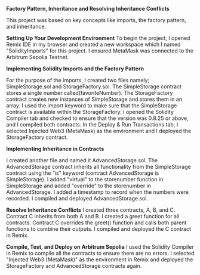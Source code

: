 **Factory Pattern, Inheritance and Resolving Inheritance Conflicts**

This project was based on key concepts like imports, the factory pattern, and inheritance.

**Setting Up Your Development Environment**
To begin the project, I opened Remix IDE in my browser and created a new workspace which I named "SolidityImports" for this project.
I ensured MetaMask was connected to the Arbitrum Sepolia Testnet.

**Implementing Solidity Imports and the Factory Pattern**

For the purpose of the imports, I created two files namely; SimpleStorage.sol and StorageFactory.sol.
The SimpleStorage contract stores a single number called(favoriteNumber). The StorageFactory contract creates new instances of SimpleStorage and stores them in an array.
I used the import keyword to make sure that the SimpleStorage contract is available within the StorageFactory.
I opened the Solidity Compiler tab and checked to ensure that the version was 0.8.25 or above, and I compiled both contracts. In the Deploy & Run Transactions tab, 
I selected Injected Web3 (MetaMask) as the environment and I deployed the StorageFactory contract.

**Implementing Inheritance in Contracts**

I created another file and named it AdvancedStorage.sol. The AdvancedStorage contract inherits all functionality from the SimpleStorage contract 
using the "is" keyword (contract AdvancedStorage is SimpleStorage). I added "virtual" to the storenumber function in SimpleStorage and added "override" to the storenumber in AdvancedStorage.
I added a timestamp to record when the numbers were recorded.
I compiled and deployed AdvancedStorage.sol.

**Resolve Inheritance Conflicts**
I created three contracts, A, B, and C. Contract C inherits from both A and B. I created a greet function for all contracts. 
Contract C overrides the greet() function and calls both parent functions to combine their outputs. I compiled and deployed the C contract in Remix.

**Compile, Test, and Deploy on Arbitrum Sepolia**
I used the Solidity Compiler in Remix to compile all the contracts to ensure there are no errors. I selected "Injected Web3 (MetaMask)" as the environment in Remix and deployed
the StorageFactory and AdvancedStorage contracts again.
